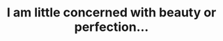 ---
title: "I am little concerned with beauty or perfection..."
quote: "I am little concerned with beauty or perfection. I don't care for the great centuries. All I care about is life, struggle, intensity. I am at ease in my generation."
attribution: "Émile Zola, *My Hates* (1866)"
layout: quote
tags:
  - Émile Zola
  - quote
---